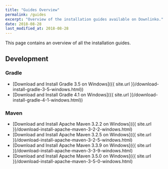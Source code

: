 ```yaml
---
title: "Guides Overview"
permalink: /guides
excerpt: "Overview of the installation guides available on Downlinko."
date: 2018-08-28
last_modified_at: 2018-08-28
---
```


This page contains an overview of all the installation guides.

## Development

### Gradle

* [Download and Install Gradle 3.5 on Windows]({{ site.url }}/download-install-gradle-3-5-windows.html))
* [Download and Install Gradle 4.1 on Windows]({{ site.url }}/download-install-gradle-4-1-windows.html))

### Maven

* [Download and Install Apache Maven 3.2.2 on Windows]({{ site.url }}/download-install-apache-maven-3-2-2-windows.html)
* [Download and Install Apache Maven 3.2.5 on Windows]({{ site.url }}/download-install-apache-maven-3-2-5-windows.html)
* [Download and Install Apache Maven 3.3.9 on Windows]({{ site.url }}/download-install-apache-maven-3-3-9-windows.html)
* [Download and Install Apache Maven 3.5.0 on Windows]({{ site.url }}/download-install-apache-maven-3-5-0-windows.html)
